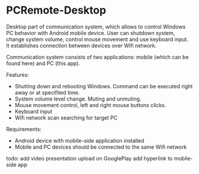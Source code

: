 # PCRemote-Desktop
Desktop part of communication system, which allows to control Windows PC behavior with Android mobile device. User can shutdown system, change system volume, control mouse movement and use keyboard input. It establishes connection between devices over Wifi network.

Communication system consists of two applications: mobile (which can be found here) and PC (this app).

Features:
  - Shutting down and rebooting Windows. Command can be executed right away or at specifited time.
  - System volume level change. Muting and unmuting.
  - Mouse movement control, left and right mouse buttons clicks.
  - Keyboard input
  - Wifi network scan searching for target PC

Requirements:
  - Android device with mobile-side application installed
  - Mobile and PC devices should be connected to the same Wifi network

todo:
    add video presentation
    upload on GooglePlay
    add hyperlink to mobile-side app
